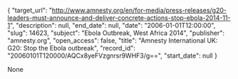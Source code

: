 {
  "target_url": "http://www.amnesty.org/en/for-media/press-releases/g20-leaders-must-announce-and-deliver-concrete-actions-stop-ebola-2014-11-1", 
  "description": null, 
  "end_date": null, 
  "date": "2006-01-01T12:00:00", 
  "slug": 14623, 
  "subject": "Ebola Outbreak, West Africa 2014", 
  "publisher": "amnesty.org", 
  "open_access": false, 
  "title": "Amnesty International UK: G20: Stop the Ebola outbreak", 
  "record_id": "20060101T120000/AQCx8yeFVzgnrsr9WHF3/g==", 
  "start_date": null
}

None